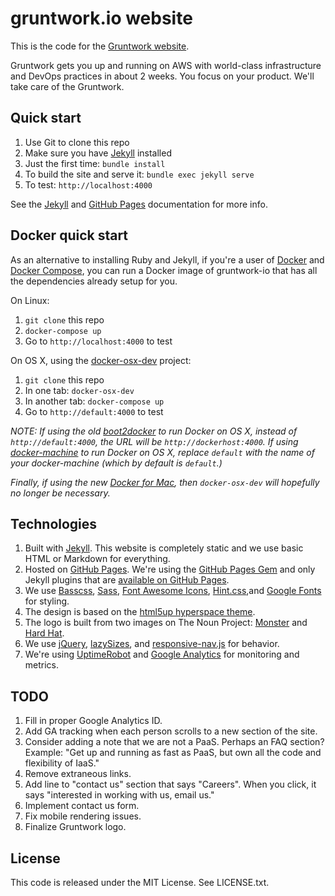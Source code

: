 # gruntwork.io website

This is the code for the [Gruntwork website](http://www.gruntwork.io).

Gruntwork gets you up and running on AWS with world-class infrastructure and DevOps practices in about 2 weeks. You
focus on your product. We'll take care of the Gruntwork.

## Quick start

1. Use Git to clone this repo
2. Make sure you have [Jekyll](http://jekyllrb.com/docs/installation/) installed
3. Just the first time: `bundle install`
4. To build the site and serve it: `bundle exec jekyll serve`
5. To test: `http://localhost:4000`

See the [Jekyll](http://jekyllrb.com/) and [GitHub Pages](https://pages.github.com/) documentation for more info.

## Docker quick start

As an alternative to installing Ruby and Jekyll, if you're a user of [Docker](https://www.docker.com/) and [Docker
Compose](https://docs.docker.com/compose/), you can run a Docker image of gruntwork-io that has all the dependencies
already setup for you.

On Linux:

1. `git clone` this repo
2. `docker-compose up`
3. Go to `http://localhost:4000` to test

On OS X, using the [docker-osx-dev](https://github.com/brikis98/docker-osx-dev) project:

1. `git clone` this repo
2. In one tab: `docker-osx-dev`
3. In another tab: `docker-compose up`
4. Go to `http://default:4000` to test

*NOTE: If using the old [boot2docker](http://boot2docker.io/) to run Docker on OS X, instead of `http://default:4000`, the URL will be `http://dockerhost:4000`. If using [docker-machine](https://docs.docker.com/machine/) to run Docker on OS X, replace `default` with the name of your docker-machine (which by default is `default`.)*

*Finally, if using the new [Docker for Mac](https://blog.docker.com/2016/03/docker-for-mac-windows-beta/), then `docker-osx-dev` will hopefully no longer be necessary.*

## Technologies

1. Built with [Jekyll](http://jekyllrb.com/). This website is completely static and we use basic HTML or Markdown for
     everything.
2. Hosted on [GitHub Pages](https://pages.github.com/). We're using the [GitHub Pages
   Gem](https://help.github.com/articles/using-jekyll-with-pages/) and only Jekyll plugins that are [available on
   GitHub Pages](https://help.github.com/articles/repository-metadata-on-github-pages/).
3. We use [Basscss](http://www.basscss.com/), [Sass](http://sass-lang.com/), [Font Awesome
   Icons](http://fortawesome.github.io/Font-Awesome/icons/), [Hint.css](http://kushagragour.in/lab/hint/),and [Google
   Fonts](https://www.google.com/fonts) for styling.
4. The design is based on the [html5up hyperspace theme](http://html5up.net/uploads/demos/hyperspace/).
5. The logo is built from two images on The Noun Project: [Monster](https://thenounproject.com/term/monster/184225/)
   and [Hard Hat](https://thenounproject.com/term/hard-hat/144300/).
6. We use [jQuery](https://jquery.com/), [lazySizes](http://afarkas.github.io/lazysizes/), and
   [responsive-nav.js](http://responsive-nav.com/) for behavior.
7. We're using [UptimeRobot](http://uptimerobot.com/) and [Google Analytics](http://www.google.com/analytics/) for
   monitoring and metrics.

## TODO

1. Fill in proper Google Analytics ID.
2. Add GA tracking when each person scrolls to a new section of the site.
3. Consider adding a note that we are not a PaaS. Perhaps an FAQ section? Example: "Get up and running as fast as PaaS,
   but own all the code and flexibility of IaaS."
4. Remove extraneous links.
5. Add line to "contact us" section that says "Careers". When you click, it says "interested in working with us, email
   us."
6. Implement contact us form.
7. Fix mobile rendering issues.
8. Finalize Gruntwork logo.

## License

This code is released under the MIT License. See LICENSE.txt.
